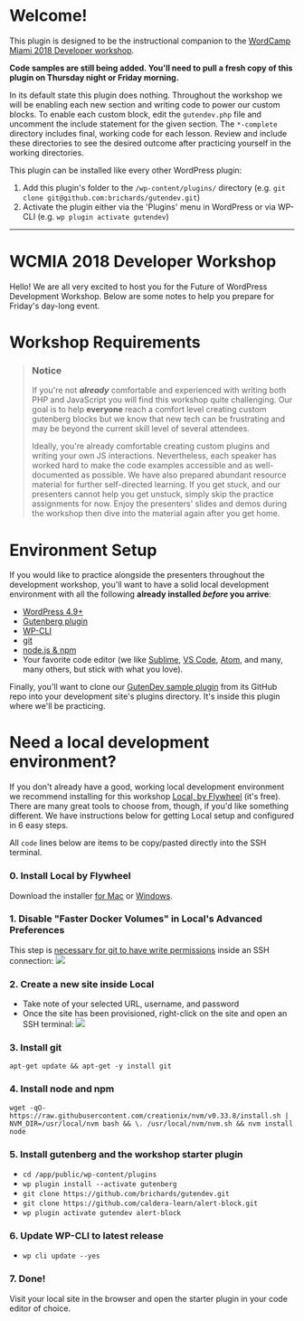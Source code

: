 # Welcome!
This plugin is designed to be the instructional companion to the [WordCamp Miami 2018 Developer workshop](https://2018.miami.wordcamp.org/friday-developers/).

**Code samples are still being added. You'll need to pull a fresh copy of this plugin on Thursday night or Friday morning.**

In its default state this plugin does nothing. Throughout the workshop we will be enabling each new section and writing code to power our custom blocks. To enable each custom block, edit the `gutendev.php` file and uncomment the include statement for the given section. The `*-complete` directory includes final, working code for each lesson. Review and include these directories to see the desired outcome after practicing yourself in the working directories.

This plugin can be installed like every other WordPress plugin:

1. Add this plugin's folder to the `/wp-content/plugins/` directory (e.g. `git clone git@github.com:brichards/gutendev.git`)
1. Activate the plugin either via the 'Plugins' menu in WordPress or via WP-CLI (e.g. `wp plugin activate gutendev`)

----------------------------------

# WCMIA 2018 Developer Workshop
Hello! We are all very excited to host you for the Future of WordPress Development Workshop. Below are some notes to help you prepare for Friday's day-long event.

# Workshop Requirements
> ### Notice
>If you're not _**already**_ comfortable and experienced with writing both PHP and JavaScript you will find this workshop quite challenging. Our goal is to help **everyone** reach a comfort level creating custom gutenberg blocks but we know that new tech can be frustrating and may be beyond the current skill level of several attendees.
>
>Ideally, you're already comfortable creating custom plugins and writing your own JS interactions. Nevertheless, each speaker has worked hard to make the code examples accessible and as well-documented as possible. We have also prepared abundant resource material for further self-directed learning. If you get stuck, and our presenters cannot help you get unstuck, simply skip the practice assignments for now. Enjoy the presenters' slides and demos during the workshop then dive into the material again after you get home.

# Environment Setup
If you would like to practice alongside the presenters throughout the development workshop, you'll want to have a solid local development environment with all the following **already installed _before_ you arrive**:

- [WordPress 4.9+](https://wordpress.org/download/)
- [Gutenberg plugin](https://wordpress.org/plugins/gutenberg/)
- [WP-CLI](https://wp-cli.org/#installing)
- [git](https://git-scm.com/book/en/v2/Getting-Started-Installing-Git)
- [node.js & npm](https://docs.npmjs.com/getting-started/installing-node#using-a-version-manager-to-install-nodejs-and-npm)
- Your favorite code editor (we like [Sublime](https://www.sublimetext.com/), [VS Code](https://code.visualstudio.com/), [Atom](https://atom.io/), and many, many others, but stick with what you love).

Finally, you'll want to clone our [GutenDev sample plugin](https://github.com/brichards/gutendev/) from its GitHub repo into your development site's plugins directory. It's inside this plugin where we'll be practicing.

# Need a local development environment?
If you don't already have a good, working local development environment we recommend installing for this workshop [Local, by Flywheel](https://local.getflywheel.com/) (it's free). There are many great tools to choose from, though, if you'd like something different. We have instructions below for getting Local setup and configured in 6 easy steps.

All `code` lines below are items to be copy/pasted directly into the SSH terminal.
### 0. Install Local by Flywheel
Download the installer [for Mac](https://local-by-flywheel-flywheel.netdna-ssl.com/latest/mac) or [Windows](https://local-by-flywheel-flywheel.netdna-ssl.com/latest/windows).

### 1. Disable "Faster Docker Volumes" in Local's Advanced Preferences
This step is [necessary for git to have write permissions](http://local.getflywheel.com/community/t/using-git-fatal-write-error-permission-denied-in-app-folder/5009/3) inside an SSH connection:
![](https://d.pr/i/4TJvKT+)

### 2. Create a new site inside Local
- Take note of your selected URL, username, and password
- Once the site has been provisioned, right-click on the site and open an SSH terminal:
![](https://d.pr/i/5ipZx8+)

### 3. Install git
`apt-get update && apt-get -y install git`

### 4. Install node and npm
`wget -qO- https://raw.githubusercontent.com/creationix/nvm/v0.33.8/install.sh | NVM_DIR=/usr/local/nvm bash && \. /usr/local/nvm/nvm.sh && nvm install node`

### 5. Install gutenberg and the workshop starter plugin
- `cd /app/public/wp-content/plugins`
- `wp plugin install --activate gutenberg`
- `git clone https://github.com/brichards/gutendev.git`
- `git clone https://github.com/caldera-learn/alert-block.git`
- `wp plugin activate gutendev alert-block`

### 6. Update WP-CLI to latest release
- `wp cli update --yes`

### 7. Done!
Visit your local site in the browser and open the starter plugin in your code editor of choice.

